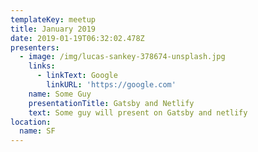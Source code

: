 ```yaml
---
templateKey: meetup
title: January 2019
date: 2019-01-19T06:32:02.478Z
presenters:
  - image: /img/lucas-sankey-378674-unsplash.jpg
    links:
      - linkText: Google
        linkURL: 'https://google.com'
    name: Some Guy
    presentationTitle: Gatsby and Netlify
    text: Some guy will present on Gatsby and netlify
location:
  name: SF
---
```


